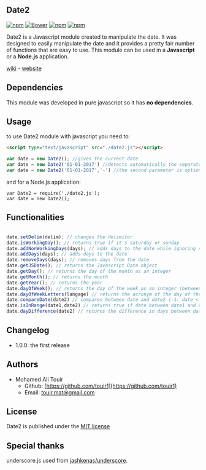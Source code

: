 ## Date2

[![npm](https://img.shields.io/npm/v/date-2.svg?style=flat-square&maxAge=600)](https://www.npmjs.com/package/date-2) [![Bower](https://img.shields.io/bower/v/date-2.svg?style=flat-square&maxAge=600)](https://github.com/touir1/Date2) [![npm](https://img.shields.io/npm/dm/date-2.svg?style=flat-square&maxAge=600)](https://www.npmjs.com/package/date-2) [![npm](https://img.shields.io/npm/l/date-2.svg?style=flat-square)]()

Date2 is a Javascript module created to manipulate the date. It was designed to easily manipulate the date and it provides a pretty fair number of functions that are easy to use. This module can be used in a **Javascript** or a **Node.js** application.

[wiki](https://github.com/touir1/Date2/wiki) - [website](https://touir1.github.io/Date2/)

## Dependencies ##

This module was developed in pure javascript so it has **no dependencies**.

## Usage ##

to use Date2 module with javascript you need to:

```html
<script type="text/javascript" src="./date2.js"></script>
```

```javascript
var date = new Date2(); //gives the current date
var date = new Date2('01-01-2017') //detects automatically the separator and it uses DD MM YYYY as a format
var date = new Date2('01-01-2017','-') //the second parameter is optional, it specifies the separator used
```
and for a Node.js application:
```node
var Date2 = require('./date2.js');
var date = new Date2();
```

## Functionalities

```javascript

date.setDelim(delim); // changes the delimitor
date.isWorkingDay(); // returns true if it's saturday or sunday
date.addNonWorkingDays(days); // adds days to the date while ignoring saturday and sunday
date.addDays(days); // adds days to the date
date.removeDays(days); // removes days from the date
date.getJSDate(); // returns the Javascript Date object
date.getDay(); // returns the day of the month as an integer
date.getMonth(); // returns the month
date.getYear(); // returns the year
date.dayOfWeek(); // returns the day of the week as an integer (between 0 and 6)
date.dayOfWeekLetters(langage) // returns the acronym of the day of the week (langage: 'en' / 'fr' and is in english by default)
date.compareDate(date2) // compares between date and date2 (-1: date < date2, 1: date > date2, 0: date == date2)
date.isInRange(date1,date2) // returns true if date between date1 and date2 inclusive
date.dayDifference(date2) // returns the difference in days between date and date2
```

## Changelog

* 1.0.0: the first release

## Authors

* Mohamed Ali Touir
  * Github: [https://github.com/touir1](https://github.com/touir1)
  * Email: [touir.mat@gmail.com](touir.mat@gmail.com)

## License 

Date2 is published under the [MIT license](http://www.opensource.org/licenses/mit-license)

## Special thanks 

underscore.js used from [jashkenas/underscore](https://github.com/jashkenas/underscore).
